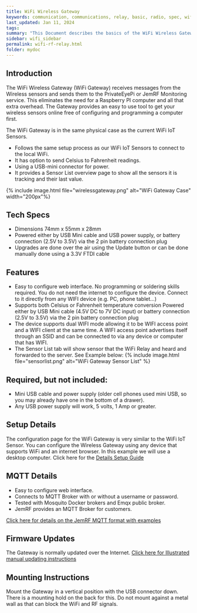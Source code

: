 ```yaml
---
title: WiFi Wireless Gateway
keywords: communication, communications, relay, basic, radio, spec, wifi, sensor
last_updated: Jan 11, 2024
tags:
summary: "This Document describes the basics of the WiFi Wireless Gateway"
sidebar: wifi_sidebar
permalink: wifi-rf-relay.html
folder: mydoc
---
```

## Introduction
The WiFi Wireless Gateway (WiFi Gateway) receives messages from the Wireless sensors and sends them to the PrivateEyePi or JemRF Monitoring service. This eliminates the need for a Raspberry PI computer and all that extra overhead. The Gateway provides an easy to use tool to get your wireless sensors online free of configuring and programming a computer first.<br />

The WiFi Gateway is in the same physical case as the current WiFi IoT Sensors.
 * Follows the same setup process as our WiFi IoT Sensors to connect to the local WiFi.
 * It has option to send Celsius to Fahrenheit readings.
 * Using a USB-mini connector for power.
 * It provides a Sensor List overview page to show all the sensors it is tracking and their last value.

{% include image.html file="wirelessgateway.png" alt="WiFi Gateway Case" width="200px"%}

## Tech Specs
* Dimensions 74mm x 55mm x 28mm
* Powered either by USB Mini cable and USB power supply, or battery connection (2.5V to 3.5V) via the 2 pin battery connection plug
* Upgrades are done over the air using the Update button or can be done manually done using a 3.3V FTDI cable

## Features
* Easy to configure web interface. No programming or soldering skills required. You do not need the internet to configure the device. Connect to it directly from any WIFI device (e.g. PC, phone tablet…)
* Supports both Celsius or Fahrenheit temperature conversion
Powered either by USB Mini cable (4.5V DC to 7V DC input) or battery connection (2.5V to 3.5V) via the 2 pin battery connection plug
* The device supports dual WIFI mode allowing it to be WIFI access point and a WIFI client at the same time. A WIFI access point advertises itself through an SSID and can be connected to via any device or computer that has WIFI.
* The Sensor List tab will show sensor that the WiFi Relay and heard and forwarded to the server. See Example below:
{% include image.html file="sensorlist.png" alt="WiFi Gateway Sensor List" %}

## Required, but not included:

* Mini USB cable and power supply (older cell phones used mini USB, so you may already have one in the bottom of a drawer).
* Any USB power supply will work, 5 volts, 1 Amp or greater.

## Setup Details
The configuration page for the WiFi Gateway is very similar to the WiFi IoT Sensor.
You can configure the Wireless Gateway using any device that supports WiFi and an internet browser. In this example we will use a desktop computer.
Click here for the [Details Setup Guide](wifi-rf-gw-setup.html)

## MQTT Details
* Easy to configure web interface.
* Connects to MQTT Broker with or without a username or password.
* Tested with Mosquito Docker brokers and Emqx public broker.
* JemRF provides an MQTT Broker for customers.

[Click here for details on the JemRF MQTT format with examples](gatewaymqtt.html)

## Firmware Updates
The Gateway is normally updated over the Internet.
[Click here for Illustrated manual updating instructions](wifi-gw-update.html)

## Mounting Instructions
Mount the Gateway in a vertical position with the USB connector down. There is a mounting hold on the back for this. Do not mount against a metal wall as that can block the WiFi and RF signals.

